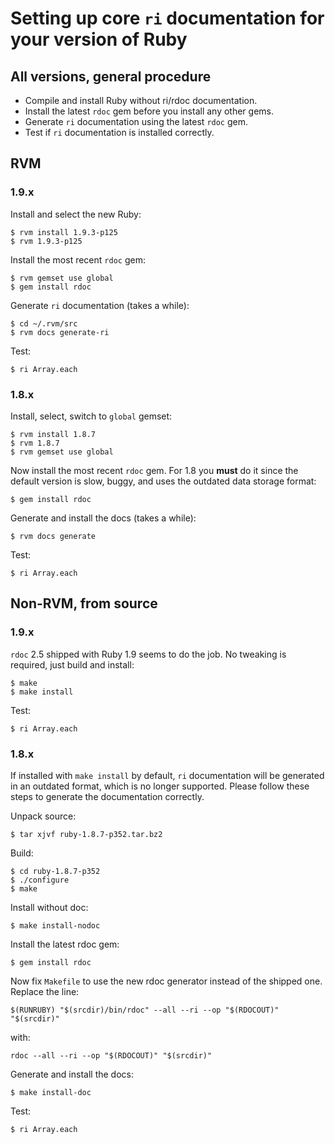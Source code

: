 
Setting up core `ri` documentation for your version of Ruby
===========================================================


All versions, general procedure
-------------------------------

* Compile and install Ruby without ri/rdoc documentation.
* Install the latest `rdoc` gem before you install any other gems.
* Generate `ri` documentation using the latest `rdoc` gem.
* Test if `ri` documentation is installed correctly.


RVM
---

### 1.9.x ###

Install and select the new Ruby:

~~~
$ rvm install 1.9.3-p125
$ rvm 1.9.3-p125
~~~

Install the most recent `rdoc` gem:

~~~
$ rvm gemset use global
$ gem install rdoc
~~~

Generate `ri` documentation (takes a while):

~~~
$ cd ~/.rvm/src
$ rvm docs generate-ri
~~~

Test:

~~~
$ ri Array.each
~~~


### 1.8.x ###

Install, select, switch to `global` gemset:

~~~
$ rvm install 1.8.7
$ rvm 1.8.7
$ rvm gemset use global
~~~

Now install the most recent `rdoc` gem. For 1.8 you **must** do it since the default version is slow, buggy, and uses the outdated data storage format:

~~~
$ gem install rdoc
~~~

Generate and install the docs (takes a while):

~~~
$ rvm docs generate
~~~

Test:

~~~
$ ri Array.each
~~~


Non-RVM, from source
--------------------

### 1.9.x ###

`rdoc` 2.5 shipped with Ruby 1.9 seems to do the job. No tweaking is required, just build and install:

~~~
$ make
$ make install
~~~

Test:

~~~
$ ri Array.each
~~~


### 1.8.x ###

If installed with `make install` by default, `ri` documentation will be generated in an outdated format, which is no longer supported. Please follow these steps to generate the documentation correctly.

Unpack source:

~~~
$ tar xjvf ruby-1.8.7-p352.tar.bz2
~~~

Build:

~~~
$ cd ruby-1.8.7-p352
$ ./configure
$ make
~~~

Install without doc:

~~~
$ make install-nodoc
~~~

Install the latest rdoc gem:

~~~
$ gem install rdoc
~~~

Now fix `Makefile` to use the new rdoc generator instead of the shipped one. Replace the line:

~~~
$(RUNRUBY) "$(srcdir)/bin/rdoc" --all --ri --op "$(RDOCOUT)" "$(srcdir)"
~~~

with:

~~~
rdoc --all --ri --op "$(RDOCOUT)" "$(srcdir)"
~~~

Generate and install the docs:

~~~
$ make install-doc
~~~

Test:

~~~
$ ri Array.each
~~~
